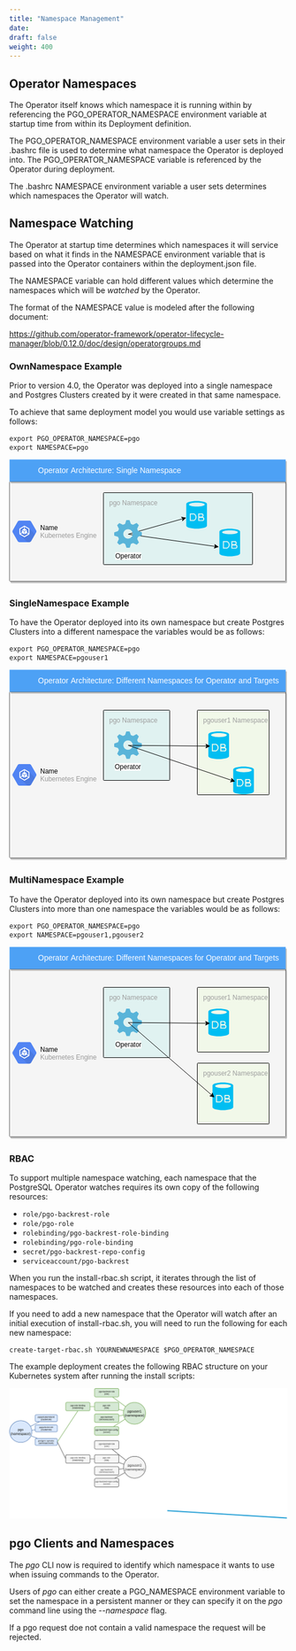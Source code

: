 ```yaml
---
title: "Namespace Management"
date:
draft: false
weight: 400
---
```


## Operator Namespaces

The Operator itself knows which namespace it is running
within by referencing the PGO_OPERATOR_NAMESPACE environment variable
at startup time from within its Deployment definition.  

The PGO_OPERATOR_NAMESPACE environment variable a user sets in their
.bashrc file is used to determine what namespace the Operator
is deployed into.  The PGO_OPERATOR_NAMESPACE variable is referenced
by the Operator during deployment.

The .bashrc NAMESPACE environment variable a user sets determines
which namespaces the Operator will watch.

## Namespace Watching

The Operator at startup time determines which namespaces it will
service based on what it finds in the NAMESPACE environment variable
that is passed into the Operator containers within the deployment.json file.

The NAMESPACE variable can hold different values which determine
the namespaces which will be *watched* by the Operator.

The format of the NAMESPACE value is modeled after the following
document:

https://github.com/operator-framework/operator-lifecycle-manager/blob/0.12.0/doc/design/operatorgroups.md


### OwnNamespace Example

Prior to version 4.0, the Operator was deployed into
a single namespace and Postgres Clusters created by it were
created in that same namespace.

To achieve that same deployment model you would use
variable settings as follows:

    export PGO_OPERATOR_NAMESPACE=pgo
    export NAMESPACE=pgo

![Reference](../Namespace-Single.png)

### SingleNamespace Example

To have the Operator deployed into its own namespace but
create Postgres Clusters into a different namespace the
variables would be as follows:

    export PGO_OPERATOR_NAMESPACE=pgo
    export NAMESPACE=pgouser1

![Reference](../Namespace-Single-Single.png)

### MultiNamespace Example

To have the Operator deployed into its own namespace but
create Postgres Clusters into more than one namespace the
variables would be as follows:

    export PGO_OPERATOR_NAMESPACE=pgo
    export NAMESPACE=pgouser1,pgouser2

![Reference](../Namespace-Single-Multiple.png)

### RBAC

To support multiple namespace watching, each namespace that the PostgreSQL
Operator watches requires its own copy of the following resources:

- `role/pgo-backrest-role`
- `role/pgo-role`
- `rolebinding/pgo-backrest-role-binding`
- `rolebinding/pgo-role-binding`
- `secret/pgo-backrest-repo-config`
- `serviceaccount/pgo-backrest`

When you run the install-rbac.sh script, it iterates through the
list of namespaces to be watched and creates these resources into
each of those namespaces.

If you need to add a new namespace that the Operator will watch
after an initial execution of install-rbac.sh, you will need to run
the following for each new namespace:

    create-target-rbac.sh YOURNEWNAMESPACE $PGO_OPERATOR_NAMESPACE

The example deployment creates the following RBAC structure
on your Kubernetes system after running the install scripts:

![Reference](../Operator-RBAC-Diagram.png)

## pgo Clients and Namespaces

The *pgo* CLI now is required to identify which namespace it
wants to use when issuing commands to the Operator.

Users of *pgo* can either create a PGO_NAMESPACE environment
variable to set the namespace in a persistent manner or they
can specify it on the *pgo* command line using the *--namespace*
flag.

If a pgo request doe not contain a valid namespace the request
will be rejected.
